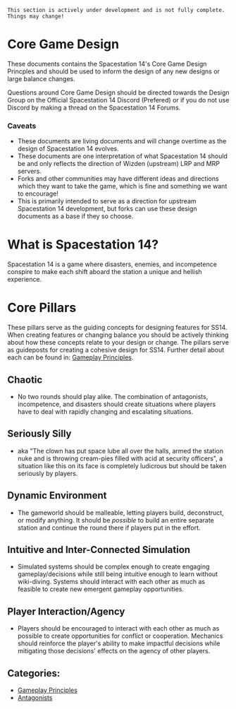 ```admonish warning "Attention: WIP!"
This section is actively under development and is not fully complete. Things may change!
```

# Core Game Design
These documents contains the Spacestation 14's Core Game Design Princples and should be used to inform the design of any new designs or large balance changes. 

Questions around Core Game Design should be directed towards the Design Group on the Official Spacestation 14 Discord (Prefered) or if you do not use Discord by making a thread on the Spacestation 14 Forums.

### Caveats
- These documents are living documents and will change overtime as the design of Spacestation 14 evolves.
- These documents are one interpretation of what Spacestation 14 should be and only reflects the direction of Wizden (upstream) LRP and MRP servers.
- Forks and other communities may have different ideas and directions which they want to take the game, which is fine and something we want to encourage!
- This is primarily intended to serve as a direction for upstream Spacestation 14 development, but forks can use these design documents as a base if they so choose.


# What is Spacestation 14?
 Spacestation 14 is a game where disasters, enemies, and incompetence conspire to make each shift aboard the station a unique and hellish experience.

# Core Pillars
These pillars serve as the guiding concepts for designing features for SS14. When creating features or changing balance you should be actively thinking about how these concepts relate to your design or change. 
The pillars serve as guideposts for creating a cohesive design for SS14. Further detail about each can be found in: [Gameplay Principles](core-design/principles.md).

## Chaotic
- No two rounds should play alike. The combination of antagonists, incompetence, and disasters should create situations where players have to deal with rapidly changing and escalating situations.
## Seriously Silly
- aka "The clown has put space lube all over the halls, armed the station nuke and is throwing cream-pies filled with acid at security officers", a situation like this on its face is completely ludicrous but should be taken seriously by players.
## Dynamic Environment
- The gameworld should be malleable, letting players build, deconstruct, or modify anything. It should be *possible* to build an entire separate station and continue the round there if players put in the effort.
## Intuitive and Inter-Connected Simulation
- Simulated systems should be complex enough to create engaging gameplay/decisions while still being intuitive enough to learn without wiki-diving. Systems should interact with each other as much as feasible to create new emergent gameplay opportunities.
## Player Interaction/Agency
- Players should be encouraged to interact with each other as much as possible to create opportunities for conflict or cooperation. Mechanics should reinforce the player's ability to make impactful decisions while mitigating those decisions' effects on the agency of other players.

 ## Categories:
 - [Gameplay Principles](core-design/principles.md)
 - [Antagonists](core-design/antagonists.md)
